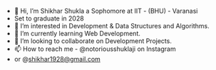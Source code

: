 - 👋 Hi, I’m Shikhar Shukla a Sophomore at IIT - (BHU) - Varanasi
- Set to graduate in 2028 
- 👀 I’m interested in Development & Data Structures and Algorithms.
- 🌱 I’m currently learning  Web Development. 
- 💞️ I’m looking to collaborate on Development Projects.
- 📫 How to reach me - @notoriousshuklaji on Instagram
- or @shikhar1928@gmail.com

<!---
shuklashikhar007/shuklashikhar007 is a ✨ special ✨ repository because its `README.md` (this file) appears on your GitHub profile.
You can click the Preview link to take a look at your changes.
--->
